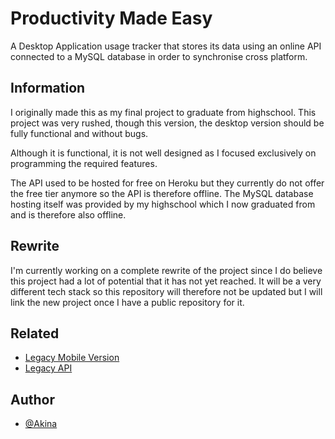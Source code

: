 
# Productivity Made Easy

A Desktop Application usage tracker that stores its data using an online API connected to a MySQL database in order to synchronise cross platform.

## Information

I originally made this as my final project to graduate from highschool. This project was very rushed, though this version, the desktop version should be fully functional and without bugs.

Although it is functional, it is not well designed as I focused exclusively on programming the required features.

The API used to be hosted for free on Heroku but they currently do not offer the free tier anymore so the API is therefore offline. The MySQL database hosting itself was provided by my highschool which I now graduated from and is therefore also offline.

## Rewrite

I'm currently working on a complete rewrite of the project since I do believe this project had a lot of potential that it has not yet reached. It will be a very different tech stack so this repository will therefore not be updated but I will link the new project once I have a public repository for it.


## Related

- [Legacy Mobile Version](https://github.com/kaajjaak/PMEMobileLegacy)
- [Legacy API](https://github.com/kaajjaak/PMEAPILegacy)


## Author

- [@Akina](https://www.github.com/kaajjaak)


